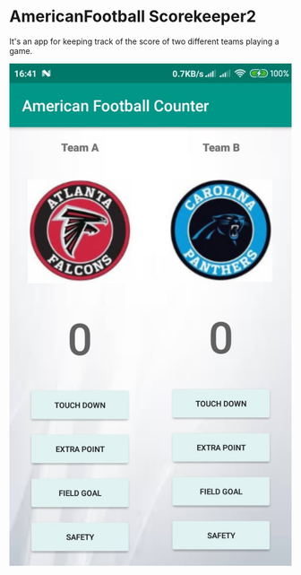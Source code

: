 # AmericanFootball Scorekeeper2
It's an app for keeping track of the score of two different teams playing a game. 

![](/AmericanFootballCounter.jpg)
